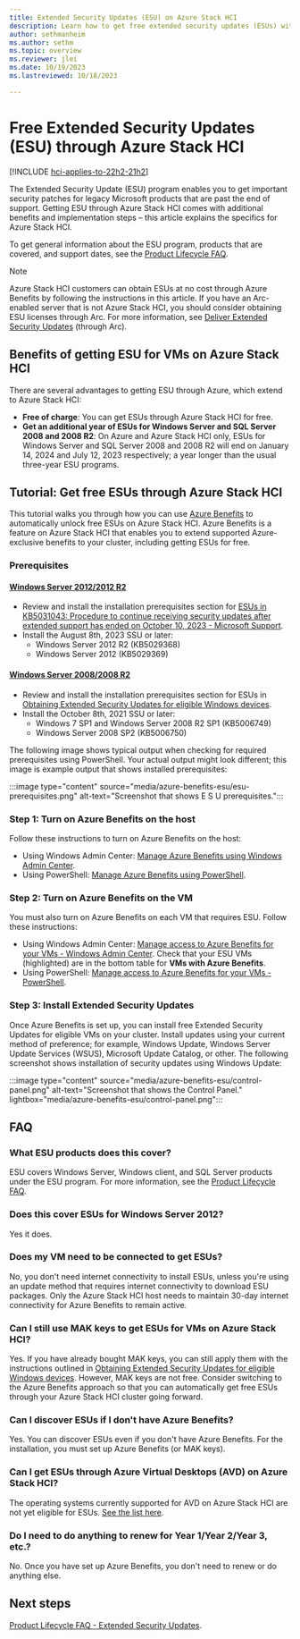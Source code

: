 ```yaml
---
title: Extended Security Updates (ESU) on Azure Stack HCI
description: Learn how to get free extended security updates (ESUs) with Azure Benefits on Azure Stack HCI.
author: sethmanheim
ms.author: sethm
ms.topic: overview
ms.reviewer: jlei
ms.date: 10/19/2023
ms.lastreviewed: 10/18/2023

---
```


# Free Extended Security Updates (ESU) through Azure Stack HCI

[!INCLUDE [hci-applies-to-22h2-21h2](../../includes/hci-applies-to-22h2-21h2.md)]

The Extended Security Update (ESU) program enables you to get important security patches for legacy Microsoft products that are past the end of support. Getting ESU through Azure Stack HCI comes with additional benefits and implementation steps – this article explains the specifics for Azure Stack HCI.

To get general information about the ESU program, products that are covered, and support dates, see the [Product Lifecycle FAQ](/lifecycle/faq/extended-security-updates#esu-availability-and-end-dates).

> [!NOTE]
> Azure Stack HCI customers can obtain ESUs at no cost through Azure Benefits by following the instructions in this article. If you have an Arc-enabled server that is not Azure Stack HCI, you should consider obtaining ESU licenses through Arc. For more information, see [Deliver Extended Security Updates](/azure/azure-arc/servers/deliver-extended-security-updates) (through Arc).

## Benefits of getting ESU for VMs on Azure Stack HCI

There are several advantages to getting ESU through Azure, which extend to Azure Stack HCI:

- **Free of charge**: You can get ESUs through Azure Stack HCI for free.
- **Get an additional year of ESUs for Windows Server and SQL Server 2008 and 2008 R2**: On Azure and Azure Stack HCI only, ESUs for Windows Server and SQL Server 2008 and 2008 R2 will end on January 14, 2024 and July 12, 2023 respectively; a year longer than the usual three-year ESU programs.

## Tutorial: Get free ESUs through Azure Stack HCI

This tutorial walks you through how you can use [Azure Benefits](azure-benefits.md) to automatically unlock free ESUs on Azure Stack HCI. Azure Benefits is a feature on Azure Stack HCI that enables you to extend supported Azure-exclusive benefits to your cluster, including getting ESUs for free.

### Prerequisites

#### [Windows Server 2012/2012 R2](#tab/windows-server-2012)

- Review and install the installation prerequisites section for [ESUs in KB5031043: Procedure to continue receiving security updates after extended support has ended on October 10, 2023 - Microsoft Support](https://support.microsoft.com/topic/kb5031043-procedure-to-continue-receiving-security-updates-after-extended-support-has-ended-on-october-10-2023-c1a20132-e34c-402d-96ca-1e785ed51d45).
- Install the August 8th, 2023 SSU or later:
  - Windows Server 2012 R2 (KB5029368)
  - Windows Server 2012 (KB5029369)

#### [Windows Server 2008/2008 R2](#tab/windows-server-2008)

- Review and install the installation prerequisites section for ESUs in [Obtaining Extended Security Updates for eligible Windows devices](https://techcommunity.microsoft.com/t5/windows-it-pro-blog/obtaining-extended-security-updates-for-eligible-windows-devices/ba-p/1167091).
- Install the October 8th, 2021 SSU or later:
  - Windows 7 SP1 and Windows Server 2008 R2 SP1 (KB5006749)
  - Windows Server 2008 SP2 (KB5006750)

The following image shows typical output when checking for required prerequisites using PowerShell. Your actual output might look different; this image is example output that shows installed prerequisites:

:::image type="content" source="media/azure-benefits-esu/esu-prerequisites.png" alt-text="Screenshot that shows E S U prerequisites.":::

### Step 1: Turn on Azure Benefits on the host

Follow these instructions to turn on Azure Benefits on the host:

- Using Windows Admin Center: [Manage Azure Benefits using Windows Admin Center](azure-benefits.md?tabs=wac#manage-azure-benefits).
- Using PowerShell: [Manage Azure Benefits using PowerShell](azure-benefits.md?tabs=onprem-ps#manage-azure-benefits).

### Step 2: Turn on Azure Benefits on the VM

You must also turn on Azure Benefits on each VM that requires ESU. Follow these instructions:

- Using Windows Admin Center: [Manage access to Azure Benefits for your VMs - Windows Admin Center](azure-benefits.md#manage-access-to-azure-benefits-for-your-vms---windows-admin-center). Check that your ESU VMs (highlighted) are in the bottom table for **VMs with Azure Benefits**.
- Using PowerShell: [Manage access to Azure Benefits for your VMs - PowerShell](azure-benefits.md#manage-access-to-azure-benefits-for-your-vms---azure-powershell).

### Step 3: Install Extended Security Updates

Once Azure Benefits is set up, you can install free Extended Security Updates for eligible VMs on your cluster. Install updates using your current method of preference; for example, Windows
Update, Windows Server Update Services (WSUS), Microsoft Update Catalog, or other. The following screenshot shows installation of security updates using Windows Update:

:::image type="content" source="media/azure-benefits-esu/control-panel.png" alt-text="Screenshot that shows the Control Panel." lightbox="media/azure-benefits-esu/control-panel.png":::

## FAQ

### What ESU products does this cover?

ESU covers Windows Server, Windows client, and SQL Server products under the ESU program. For more information, see the [Product Lifecycle FAQ](/lifecycle/faq/extended-security-updates#esu-availability-and-end-dates).

### Does this cover ESUs for Windows Server 2012?

Yes it does.

### Does my VM need to be connected to get ESUs?

No, you don't need internet connectivity to install ESUs, unless you're using an update method that requires internet connectivity to download ESU packages. Only the Azure Stack HCI host needs to maintain 30-day internet connectivity for Azure Benefits to remain active.

### Can I still use MAK keys to get ESUs for VMs on Azure Stack HCI?

Yes. If you have already bought MAK keys, you can still apply them with the instructions outlined in [Obtaining Extended Security Updates for eligible Windows devices](https://techcommunity.microsoft.com/t5/windows-it-pro-blog/obtaining-extended-security-updates-for-eligible-windows-devices/ba-p/1167091). However, MAK keys are not free. Consider switching to the Azure Benefits approach so that you can automatically get free ESUs through your Azure Stack HCI cluster going forward.

### Can I discover ESUs if I don't have Azure Benefits?

Yes. You can discover ESUs even if you don't have Azure Benefits. For the installation, you must set up Azure Benefits (or MAK keys).

### Can I get ESUs through Azure Virtual Desktops (AVD) on Azure Stack HCI?

The operating systems currently supported for AVD on Azure Stack HCI are not yet eligible for ESUs. [See the list here](/azure/virtual-desktop/azure-stack-hci-faq#what-session-host-operating-system-images-does-this-feature-support-).

### Do I need to do anything to renew for Year 1/Year 2/Year 3, etc.?

No. Once you have set up Azure Benefits, you don't need to renew or do anything else.

## Next steps

[Product Lifecycle FAQ - Extended Security Updates](/lifecycle/faq/extended-security-updates#esu-availability-and-end-dates).
